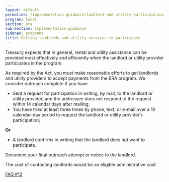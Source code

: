 ```yaml
---
layout: default
permalink: /implementation-guidance/landlord-and-utility-participation/
program: local
section: era
sub-section: implementation-guidance
sidenav: programs
title: Getting landlords and utility services to participate
---
```


Treasury expects that in general, rental and utility assistance can be provided most effectively and efficiently when the landlord or utility provider participates in the program. 

As required by the Act, you must make reasonable efforts to get landlords and utility providers to accept payments from the ERA program. We consider outreach complete if you have 

*	Sent a request for participation in writing, by mail, to the landlord or utility provider, and the addressee does not respond to the request within 14 calendar days after mailing; 
*	You have tried at least three times by phone, text, or e-mail over a 10 calendar-day period to request the landlord or utility provider’s participation; 

**Or**

*	A landlord confirms in writing that the landlord does not want to participate. 

Document your final outreach attempt or notice to the landlord. 

The cost of contacting landlords would be an eligible administrative cost.

<a href="{{ site.baseurl }}/implementation-guidance/faqs#12" class="era-guidance__faq-reference"><span class="usa-tag">FAQ #12</span></a>